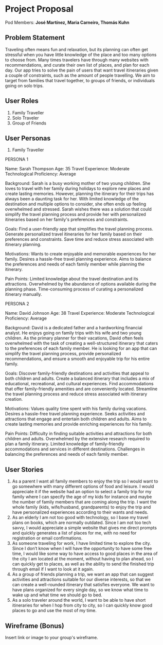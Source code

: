 # Project Proposal

Pod Members: **José Martínez, Maria Carneiro, Thomás Kuhn**

## Problem Statement

Traveling often means fun and relaxation, but its planning can often get stressful when you have little knowledge of the place and too many options to choose from. Many times travelers have through many websites with recommendations, and curate their own list of places, and plan for each day. Our app tries to solve the pain of users that want travel itineraries given a couple of constraints, such as the amount of people travelling. We aim to target from families that travel together, to groups of friends, or individuals going on solo trips.

## User Roles

1. Family Traveller
2. Solo Traveler
3. Group of Friends

## User Personas

1. Family Traveller

PERSONA 1

Name: Sarah Thompson
Age: 35
Travel Experience: Moderate
Technological Proficiency: Average

Background:
Sarah is a busy working mother of two young children. She loves to travel with her family during holidays to explore new places and create lasting memories. However, planning the itinerary for their trips has always been a daunting task for her. With limited knowledge of the destination and multiple options to consider, she often ends up feeling overwhelmed and stressed. Sarah wishes there was a solution that could simplify the travel planning process and provide her with personalized itineraries based on her family's preferences and constraints.

Goals:
Find a user-friendly app that simplifies the travel planning process.
Generate personalized travel itineraries for her family based on their preferences and constraints.
Save time and reduce stress associated with itinerary planning.

Motivations:
Wants to create enjoyable and memorable experiences for her family.
Desires a hassle-free travel planning experience.
Aims to balance the preferences and needs of each family member while planning the itinerary.

Pain Points:
Limited knowledge about the travel destination and its attractions.
Overwhelmed by the abundance of options available during the planning phase.
Time-consuming process of curating a personalized itinerary manually.

PERSONA 2

Name: David Johnson
Age: 38
Travel Experience: Moderate
Technological Proficiency: Average

Background:
David is a dedicated father and a hardworking financial analyst. He enjoys going on family trips with his wife and two young children. As the primary planner for their vacations, David often feels overwhelmed with the task of creating a well-structured itinerary that caters to the preferences of each family member. He is looking for an app that can simplify the travel planning process, provide personalized recommendations, and ensure a smooth and enjoyable trip for his entire family.

Goals:
Discover family-friendly destinations and activities that appeal to both children and adults.
Create a balanced itinerary that includes a mix of educational, recreational, and cultural experiences.
Find accommodations that offer family-friendly amenities and are conveniently located.
Streamline the travel planning process and reduce stress associated with itinerary creation.

Motivations:
Values quality time spent with his family during vacations.
Desires a hassle-free travel planning experience.
Seeks activities and attractions that engage and entertain both children and adults.
Aims to create lasting memories and provide enriching experiences for his family.

Pain Points:
Difficulty in finding suitable activities and attractions for both children and adults.
Overwhelmed by the extensive research required to plan a family itinerary.
Limited knowledge of family-friendly accommodations and services in different destinations.
Challenges in balancing the preferences and needs of each family member.

## User Stories
1. As a parent I want all family members to enjoy the trip so I would want to go somewhere with many different options of food and leisure. I would appreciate it if the website had an option to select a family trip for my family where I can specify the age of my kids for instance and maybe the number of family members that are coming along the trip. I want the whole family (kids, wife/husband, grandparents) to enjoy the trip and have personalized experiences according to their wants and needs.
2. As an elderly I am not too good with technology, so I base my travel plans on books, which are normally outdated. Since I am not too tech savvy, I would appreciate a simple website that gives me direct prompts and quickly generates a list of places for me, with no need for registration or email confirmations.
3. As someone traveling for work, I have limited time to explore the city. Since I don’t know when I will have the opportunity to have some free time, I would like some way to have access to good places in the area of the city I am located at the moment, without having to plan ahead, so I can quickly get to places, as well as the ability to send the finished trip through email if I want to look at it again.
4. As a group of friends planning a trip, we want an app that can suggest activities and attractions suitable for our diverse interests, so that we can create a well-rounded itinerary that satisfies everyone. We want to have plans organized for every single day, so we know what time to wake up and what time we should go to bed.
5. As a solo traveler around the world, I want to be able to have short itineraries for when I hop from city to city, so I can quickly know good places to go and use the most of my time.

## Wireframe (Bonus)

Insert link or image to your group's wireframe. 
